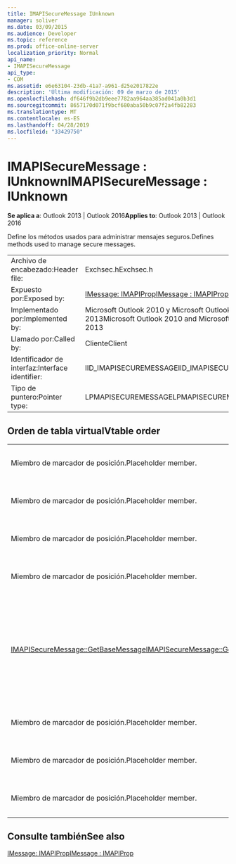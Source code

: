 ```yaml
---
title: IMAPISecureMessage IUnknown
manager: soliver
ms.date: 03/09/2015
ms.audience: Developer
ms.topic: reference
ms.prod: office-online-server
localization_priority: Normal
api_name:
- IMAPISecureMessage
api_type:
- COM
ms.assetid: e6e63104-23db-41a7-a961-d25e2017822e
description: 'Última modificación: 09 de marzo de 2015'
ms.openlocfilehash: df646f9b2db9eee7782aa964aa385ad041a0b3d1
ms.sourcegitcommit: 8657170d071f9bcf680aba50b9c07f2a4fb82283
ms.translationtype: MT
ms.contentlocale: es-ES
ms.lasthandoff: 04/28/2019
ms.locfileid: "33429750"
---
```

# <a name="imapisecuremessage--iunknown"></a><span data-ttu-id="c6811-103">IMAPISecureMessage : IUnknown</span><span class="sxs-lookup"><span data-stu-id="c6811-103">IMAPISecureMessage : IUnknown</span></span>

  
  
<span data-ttu-id="c6811-104">**Se aplica a**: Outlook 2013 | Outlook 2016</span><span class="sxs-lookup"><span data-stu-id="c6811-104">**Applies to**: Outlook 2013 | Outlook 2016</span></span> 
  
<span data-ttu-id="c6811-105">Define los métodos usados para administrar mensajes seguros.</span><span class="sxs-lookup"><span data-stu-id="c6811-105">Defines methods used to manage secure messages.</span></span>
  
|||
|:-----|:-----|
|<span data-ttu-id="c6811-106">Archivo de encabezado:</span><span class="sxs-lookup"><span data-stu-id="c6811-106">Header file:</span></span>  <br/> |<span data-ttu-id="c6811-107">Exchsec.h</span><span class="sxs-lookup"><span data-stu-id="c6811-107">Exchsec.h</span></span>  <br/> |
|<span data-ttu-id="c6811-108">Expuesto por:</span><span class="sxs-lookup"><span data-stu-id="c6811-108">Exposed by:</span></span>  <br/> |[<span data-ttu-id="c6811-109">IMessage: IMAPIProp</span><span class="sxs-lookup"><span data-stu-id="c6811-109">IMessage : IMAPIProp</span></span>](imessageimapiprop.md) <br/> |
|<span data-ttu-id="c6811-110">Implementado por:</span><span class="sxs-lookup"><span data-stu-id="c6811-110">Implemented by:</span></span>  <br/> |<span data-ttu-id="c6811-111">Microsoft Outlook 2010 y Microsoft Outlook 2013</span><span class="sxs-lookup"><span data-stu-id="c6811-111">Microsoft Outlook 2010 and Microsoft Outlook 2013</span></span>  <br/> |
|<span data-ttu-id="c6811-112">Llamado por:</span><span class="sxs-lookup"><span data-stu-id="c6811-112">Called by:</span></span>  <br/> |<span data-ttu-id="c6811-113">Cliente</span><span class="sxs-lookup"><span data-stu-id="c6811-113">Client</span></span>  <br/> |
|<span data-ttu-id="c6811-114">Identificador de interfaz:</span><span class="sxs-lookup"><span data-stu-id="c6811-114">Interface identifier:</span></span>  <br/> |<span data-ttu-id="c6811-115">IID_IMAPISECUREMESSAGE</span><span class="sxs-lookup"><span data-stu-id="c6811-115">IID_IMAPISECUREMESSAGE</span></span>  <br/> |
|<span data-ttu-id="c6811-116">Tipo de puntero:</span><span class="sxs-lookup"><span data-stu-id="c6811-116">Pointer type:</span></span>  <br/> |<span data-ttu-id="c6811-117">LPMAPISECUREMESSAGE</span><span class="sxs-lookup"><span data-stu-id="c6811-117">LPMAPISECUREMESSAGE</span></span>  <br/> |
   
## <a name="vtable-order"></a><span data-ttu-id="c6811-118">Orden de tabla virtual</span><span class="sxs-lookup"><span data-stu-id="c6811-118">Vtable order</span></span>

|||
|:-----|:-----|
|<span data-ttu-id="c6811-119">Miembro de marcador de posición.</span><span class="sxs-lookup"><span data-stu-id="c6811-119">Placeholder member.</span></span>  <br/> |<span data-ttu-id="c6811-120">No se admite ni se documenta.</span><span class="sxs-lookup"><span data-stu-id="c6811-120">Not supported or documented.</span></span>  <br/> |
|<span data-ttu-id="c6811-121">Miembro de marcador de posición.</span><span class="sxs-lookup"><span data-stu-id="c6811-121">Placeholder member.</span></span>  <br/> |<span data-ttu-id="c6811-122">No se admite ni se documenta.</span><span class="sxs-lookup"><span data-stu-id="c6811-122">Not supported or documented.</span></span>  <br/> |
|<span data-ttu-id="c6811-123">Miembro de marcador de posición.</span><span class="sxs-lookup"><span data-stu-id="c6811-123">Placeholder member.</span></span>  <br/> |<span data-ttu-id="c6811-124">No se admite ni se documenta.</span><span class="sxs-lookup"><span data-stu-id="c6811-124">Not supported or documented.</span></span>  <br/> |
|<span data-ttu-id="c6811-125">Miembro de marcador de posición.</span><span class="sxs-lookup"><span data-stu-id="c6811-125">Placeholder member.</span></span>  <br/> |<span data-ttu-id="c6811-126">No se admite ni se documenta.</span><span class="sxs-lookup"><span data-stu-id="c6811-126">Not supported or documented.</span></span>  <br/> |
|[<span data-ttu-id="c6811-127">IMAPISecureMessage::GetBaseMessage</span><span class="sxs-lookup"><span data-stu-id="c6811-127">IMAPISecureMessage::GetBaseMessage</span></span>](imapisecuremessage-getbasemessage.md) <br/> |<span data-ttu-id="c6811-128">Recupera el [IMessage subyacente : IMAPIProp](imessageimapiprop.md) que [este IMAPISecureMessage : IUnknown](imapisecuremessageiunknown.md) está encapsulando.</span><span class="sxs-lookup"><span data-stu-id="c6811-128">Retrieves the underlying [IMessage : IMAPIProp](imessageimapiprop.md) that this [IMAPISecureMessage : IUnknown](imapisecuremessageiunknown.md) is encapsulating.</span></span>  <br/> |
|<span data-ttu-id="c6811-129">Miembro de marcador de posición.</span><span class="sxs-lookup"><span data-stu-id="c6811-129">Placeholder member.</span></span>  <br/> |<span data-ttu-id="c6811-130">No se admite ni se documenta.</span><span class="sxs-lookup"><span data-stu-id="c6811-130">Not supported or documented.</span></span>  <br/> |
|<span data-ttu-id="c6811-131">Miembro de marcador de posición.</span><span class="sxs-lookup"><span data-stu-id="c6811-131">Placeholder member.</span></span>  <br/> |<span data-ttu-id="c6811-132">No se admite ni se documenta.</span><span class="sxs-lookup"><span data-stu-id="c6811-132">Not supported or documented.</span></span>  <br/> |
|<span data-ttu-id="c6811-133">Miembro de marcador de posición.</span><span class="sxs-lookup"><span data-stu-id="c6811-133">Placeholder member.</span></span>  <br/> |<span data-ttu-id="c6811-134">No se admite ni se documenta.</span><span class="sxs-lookup"><span data-stu-id="c6811-134">Not supported or documented.</span></span>  <br/> |
   
## <a name="see-also"></a><span data-ttu-id="c6811-135">Consulte también</span><span class="sxs-lookup"><span data-stu-id="c6811-135">See also</span></span>



[<span data-ttu-id="c6811-136">IMessage: IMAPIProp</span><span class="sxs-lookup"><span data-stu-id="c6811-136">IMessage : IMAPIProp</span></span>](imessageimapiprop.md)

